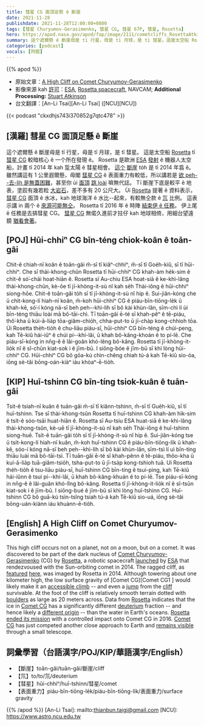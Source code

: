 ```yaml
---
title: 彗星 CG 面頂足懸 ê 斷崖
date: 2021-11-28
publishdate: 2021-11-28T12:00:00+0800
tags: [彗星 Churyumov-Gerasimenko, 彗星 CG, 彗星 67P, 彗星, Rosetta]
hero: https://apod.nasa.gov/apod/fap/image/2111/cometcliffs_RosettaAtkinson_960.jpg
summary: 這个遮爾懸 ê 斷崖毋是 tī 行星，毋是 tī 月球，是 tī 彗星。這是太空船 Rosetta tī 彗星 CG 較暗核心 ê 一部份發現 ê。
categories: [podcast]
vocals: [阿錕]
---
```


{{% apod %}}

- 原始文章：[A High Cliff on Comet Churyumov-Gerasimenko](https://apod.nasa.gov/apod/ap211128.html)
- 影像來源 kah [許可](https://creativecommons.org/licenses/by-sa/3.0/igo/)：[ESA](https://www.esa.int/), [Rosetta spacecraft](https://www.esa.int/Science_Exploration/Space_Science/Rosetta), NAVCAM; **Additional Processing:** [Stuart Atkinson](https://cumbriansky.wordpress.com/about/)
- 台文翻譯：[An-Li Tsai][An-Li Tsai] ([NCU][NCU])

{{< podcast "ckxdhjs743i370852g7qtc478" >}}

## [漢羅] 彗星 CG 面頂足懸 ê 斷崖
這个遮爾懸 ê 斷崖毋是 tī 行星，毋是 tī 月球，是 tī 彗星。
這是太空船 [Rosetta][Rosetta 1] tī [彗星 CG][Comet Churyumov-Gerasimenko] 較暗核心 ê 一个所在發現 ê。
Rosetta 是歐洲 [ESA][ESA] [發射][launched] ê 機器人太空船，計畫 tī 2014 年 kah 踅太陽 ê 彗星相會。
[這个][here] [斷崖][featured] to̍h 是 tī 2014 年翕 ê。
雖然講這有 1 公里遐爾懸，毋閣 [彗星 CG][Comet CG 1] ê 表面重力有較低，所以講若是 [欲 peh--去-lih 是無蓋困難][accessible climb]，甚至你 ùi [面頂][cliff] [跳 loài][jump] 嘛無代誌。
Tī 斷崖下底是較平 ê 地表，塗跤有幾若粒 [大岩石][boulders]，差不多有 20 公尺大。
Ùi [Rosetta][Rosetta 2] 提著 ê 資料表示，[彗星 CG][Comet CG 2] 面頂 ê 水冰，kah 地球海洋 ê 水比--起來，有較無仝款 ê [氘][deuterium] 比例。
這表示講 in 兩个 ê [來源可能無仝][different origin]。
Rosetta tī 2016 年 ê 時陣 [結束伊 ê 任務][Rosetta ended its mission]。
伊上尾 ê 任務是去挵彗星 CG。
[彗星 CG][Comet CG 3 t] 無偌久進前才拄仔 kah 地球相倚，用細台望遠鏡 [猶看會著][remains visible]。

## [POJ] Hūi-chhiⁿ CG bīn-téng chiok-koân ê toān-gâi
Chit-ê chiah-nī koân ê toān-gâi m̄-sī tī kiâⁿ-chhiⁿ, m̄-sī tī Goe̍h-kiû, sī tī hūi-chhiⁿ.
Che sī thài-khong-chûn Rosetta tī hūi-chhiⁿ CG khah-àm he̍k-sim ê chi̍t-ê só͘-chāi hoat-hiān ê.
Rosetta sī Au-chiu ESA hoat-siā ê ke-khì-lâng thài-khong-chûn, kè-ōe tī jī-khòng-it-sù nî kah se̍h Thài-iông ê hūi-chhiⁿ siong-hōe.
Chit-ê toān-gâi to̍h sī tī jī-khòng-it-sù nî hip ê.
Sui-jiân-kóng che ū chi̍t-kong-lí hiah-nī koân, m̄-koh hūi-chhiⁿ CG ê piáu-bīn-tiōng-le̍k ū khah-kē, só͘-í kóng nā-sī beh peh--khì-lih sī bô kài khùn-lân, sīm-chì lí ùi bīn-téng thiāu loài mā bô-tāi-chì.
Tī toān-gâi ē-té sī khah-pêⁿ ê tē-piáu, thô͘-kha ū kúi-ā-lia̍p tōa-giâm-chio̍h, chha-put-to ū jī-cha̍p kong-chhioh tōa.
Ùi Rosetta the̍h-tio̍h ê chu-liāu piáu-sī, hūi-chhiⁿ CG bīn-téng ê chúi-peng, kah Tē-kiû hái-iûⁿ ê chúi pí--khí-lâi, ū khah bô-kâng-khoán ê to pí-lē.
Che piáu-sī-kóng in nn̄g-ê ê lâi-goân khó-lêng bô-kâng.
Rosetta tī jī-khòng-it-lio̍k nî ê sî-chūn kiat-sok i ê jīm-bū.
I siōng-bóe ê jīm-bū sī khì lòng hūi-chhiⁿ CG.
Hūi-chhiⁿ CG bô gōa-kú chìn-chêng chiah tú-á kah Tē-kiû sio-óa, iōng sè-tâi bōng-oán-kiàⁿ iáu khòaⁿ-ē-tio̍h.

## [KIP]  Huī-tshinn CG bīn-tíng tsiok-kuân ê tuān-gâi
Tsit-ê tsiah-nī kuân ê tuān-gâi m̄-sī tī kiânn-tshinn, m̄-sī tī Gue̍h-kiû, sī tī huī-tshinn.
Tse sī thài-khong-tsûn Rosetta tī huī-tshinn CG khah-àm hi̍k-sim ê tsi̍t-ê sóo-tsāi huat-hiān ê.
Rosetta sī Au-tsiu ESA huat-siā ê ke-khì-lâng thài-khong-tsûn, kè-uē tī jī-khòng-it-sù nî kah se̍h Thài-iông ê huī-tshinn siong-huē.
Tsit-ê tuān-gâi to̍h sī tī jī-khòng-it-sù nî hip ê.
Sui-jiân-kóng tse ū tsi̍t-kong-lí hiah-nī kuân, m̄-koh huī-tshinn CG ê piáu-bīn-tiōng-li̍k ū khah-kē, sóo-í kóng nā-sī beh peh--khì-lih sī bô kài khùn-lân, sīm-tsì lí uì bīn-tíng thiāu luài mā bô-tāi-tsì.
Tī tuān-gâi ē-té sī khah-pênn ê tē-piáu, thôo-kha ū kuí-ā-lia̍p tuā-giâm-tsio̍h, tsha-put-to ū jī-tsa̍p kong-tshioh tuā.
Uì Rosetta the̍h-tio̍h ê tsu-liāu piáu-sī, huī-tshinn CG bīn-tíng ê tsuí-ping, kah Tē-kiû hái-iûnn ê tsuí pí--khí-lâi, ū khah bô-kâng-khuán ê to pí-lē.
Tse piáu-sī-kóng in nn̄g-ê ê lâi-guân khó-lîng bô-kâng.
Rosetta tī jī-khòng-it-lio̍k nî ê sî-tsūn kiat-sok i ê jīm-bū.
I siōng-bué ê jīm-bū sī khì lòng huī-tshinn CG.
Huī-tshinn CG bô guā-kú tsìn-tsîng tsiah tú-á kah Tē-kiû sio-uá, iōng sè-tâi bōng-uán-kiànn iáu khuànn-ē-tio̍h.

## [English] A High Cliff on Comet Churyumov-Gerasimenko
This high cliff occurs not on a planet, not on a moon, but on a comet.
It was discovered to be part of the dark nucleus of [Comet Churyumov-Gerasimenko][Comet Churyumov-Gerasimenko] (CG) by [Rosetta][Rosetta 1], a robotic spacecraft [launched][launched] by [ESA][ESA] that rendezvoused with the Sun-orbiting comet in 2014.
The ragged cliff, as [featured][featured] [here][here], was imaged by Rosetta in 2014.
Although towering about one kilometer high, the low surface gravity of [Comet CG][Comet CG1 ] would likely make it an [accessible climb][accessible climb] -- and even a [jump][jump] from the [cliff][cliff] survivable.
At the foot of the cliff is relatively smooth terrain dotted with [boulders][boulders] as large as 20 meters across.
Data from [Rosetta][Rosetta 2] indicates that the ice in [Comet CG][Comet CG 2] has a significantly different [deuterium][deuterium] fraction -- and hence likely a [different origin][different origin] -- than the water in Earth's oceans.
[Rosetta ended its mission][Rosetta ended its mission] with a controlled impact onto Comet CG in 2016.
[Comet CG][Comet CG 3 e] has just competed another close approach to Earth and [remains visible][remains visible] through a small telescope.

## 詞彙學習（台語漢字/POJ/KIP/華語漢字/English）
- 【斷崖】toān-gâi/tuān-gâi/斷崖/cliff
- 【氘】to/to/氘/deuterium
- 【彗星】hūi-chhiⁿ/huī-tshinn/彗星/comet
- 【表面重力】piáu-bīn-tiōng-le̍k/piáu-bīn-tiōng-li̍k/表面重力/surface gravity



{{% /apod %}}
[An-Li Tsai]: mailto:thianbun.taigi@gmail.com
[NCU]: https://www.astro.ncu.edu.tw

[Comet Churyumov-Gerasimenko]:https://en.wikipedia.org/wiki/67P/Churyumov%E2%80%93Gerasimenko
[Rosetta 1]:https://en.wikipedia.org/wiki/Rosetta_(spacecraft)
[launched]:https://apod.nasa.gov/apod/ap091123.html
[ESA]:https://www.esa.int/
[featured]:http://www.esa.int/spaceinimages/Images/2014/12/Comet_on_10_December_2014_NavCam
[here]:https://cumbriansky.wordpress.com/2014/12/17/the-cliffs-of-churyumov-gerasimenko/
[Comet CG 1]:http://blogs.esa.int/rosetta/2014/12/15/cometwatch-10-december/
[accessible climb]:https://img4.findglocal.com/701/514/1101350047015142.jpg
[jump]:https://apod.nasa.gov/apod/ap140210.html
[cliff]:https://apod.nasa.gov/apod/ap201129.html
[boulders]:https://blogs.esa.int/rosetta/2014/10/09/boulder-close-up/
[Rosetta 2]:https://solarsystem.nasa.gov/missions/rosetta-philae/in-depth/
[Comet CG 2]:https://solarsystem.nasa.gov/asteroids-comets-and-meteors/comets/67p-churyumov-gerasimenko/in-depth/
[deuterium]:https://en.wikipedia.org/wiki/Deuterium
[different origin]:https://www.esa.int/Science_Exploration/Space_Science/Rosetta/Rosetta_fuels_debate_on_origin_of_Earth_s_oceans
[Rosetta ended its mission]:https://www.esa.int/Science_Exploration/Space_Science/Rosetta/Mission_complete_Rosetta_s_journey_ends_in_daring_descent_to_comet
[Comet CG 3 e]:https://apod.nasa.gov/apod/ap211022.html
[Comet CG 3 t]:https://apod.tw/daily/20211022/
[remains visible]:https://earthsky.org/astronomy-essentials/famous-comet-67p-c-g-closest-nov-2021-until-2214/

